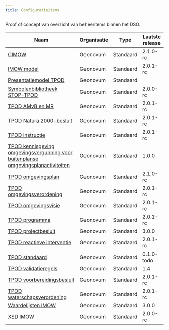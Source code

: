 ```yaml
---
title: Configuratieitems
---
```

Proof of concept van overzicht van beheeritems binnen het DSO.

|Naam|Organisatie|Type|Laatste release|
|----|-----------|----|------------|
|[CIMOW](https://geonovum.github.io/dso-configuratiemanagement/ci/Geonovum/CIMOW)|Geonovum|Standaard|2.1.0-rc
|[IMOW model](https://geonovum.github.io/dso-configuratiemanagement/ci/Geonovum/IMOW)|Geonovum|Standaard|2.0.1-rc
|[Presentatiemodel TPOD](https://geonovum.github.io/dso-configuratiemanagement/ci/Geonovum/Presentatie)|Geonovum|Standaard|
|[Symbolenbibliotheek STOP-TPOD](https://geonovum.github.io/dso-configuratiemanagement/ci/Geonovum/TPOD-Symbolen)|Geonovum|Standaard|2.0.0-rc
|[TPOD AMvB en MR](https://geonovum.github.io/dso-configuratiemanagement/ci/Geonovum/TPOD-AMvB)|Geonovum|Standaard|2.0.1-rc
|[TPOD Natura 2000-besluit](https://geonovum.github.io/dso-configuratiemanagement/ci/Geonovum/TPOD-N2000)|Geonovum|Standaard|2.0.1-rc
|[TPOD instructie](https://geonovum.github.io/dso-configuratiemanagement/ci/Geonovum/TPOD-instructie)|Geonovum|Standaard|2.0.1-rc
|[TPOD kennisgeving omgevingsvergunning voor buitenplanse omgevingsplanactiviteiten](https://geonovum.github.io/dso-configuratiemanagement/ci/Geonovum/TPOD-kennisgeving)|Geonovum|Standaard|1.0.0
|[TPOD omgevingsplan](https://geonovum.github.io/dso-configuratiemanagement/ci/Geonovum/TPOD-omgevingsplan)|Geonovum|Standaard|2.1.0-rc
|[TPOD omgevingsverordening](https://geonovum.github.io/dso-configuratiemanagement/ci/Geonovum/TPOD-omgevingsverordening)|Geonovum|Standaard|2.0.1-rc
|[TPOD omgevingsvisie](https://geonovum.github.io/dso-configuratiemanagement/ci/Geonovum/TPOD-omgevingsvisie)|Geonovum|Standaard|2.0.1-rc
|[TPOD programma](https://geonovum.github.io/dso-configuratiemanagement/ci/Geonovum/TPOD-programma)|Geonovum|Standaard|2.0.1-rc
|[TPOD projectbesluit](https://geonovum.github.io/dso-configuratiemanagement/ci/Geonovum/TPOD-projectbesluit)|Geonovum|Standaard|3.0.0
|[TPOD reactieve interventie](https://geonovum.github.io/dso-configuratiemanagement/ci/Geonovum/TPOD-reactieve-interventie)|Geonovum|Standaard|2.0.1-rc
|[TPOD standaard](https://geonovum.github.io/dso-configuratiemanagement/ci/Geonovum/TPOD)|Geonovum|Standaard|0.1.0-todo
|[TPOD validatieregels](https://geonovum.github.io/dso-configuratiemanagement/ci/Geonovum/TPOD-validatieregels)|Geonovum|Standaard|1.4
|[TPOD voorbereidingsbesluit](https://geonovum.github.io/dso-configuratiemanagement/ci/Geonovum/TPOD-voorbereidingsbesluit)|Geonovum|Standaard|2.0.1-rc
|[TPOD waterschapsverordening](https://geonovum.github.io/dso-configuratiemanagement/ci/Geonovum/TPOD-waterschapsverordening)|Geonovum|Standaard|2.0.1-rc
|[Waardelijsten IMOW](https://geonovum.github.io/dso-configuratiemanagement/ci/Geonovum/IMOW-waardelijsten)|Geonovum|Standaard|3.0.0
|[XSD IMOW](https://geonovum.github.io/dso-configuratiemanagement/ci/Geonovum/IMOW-XSD)|Geonovum|Standaard|2.0.0-rc

